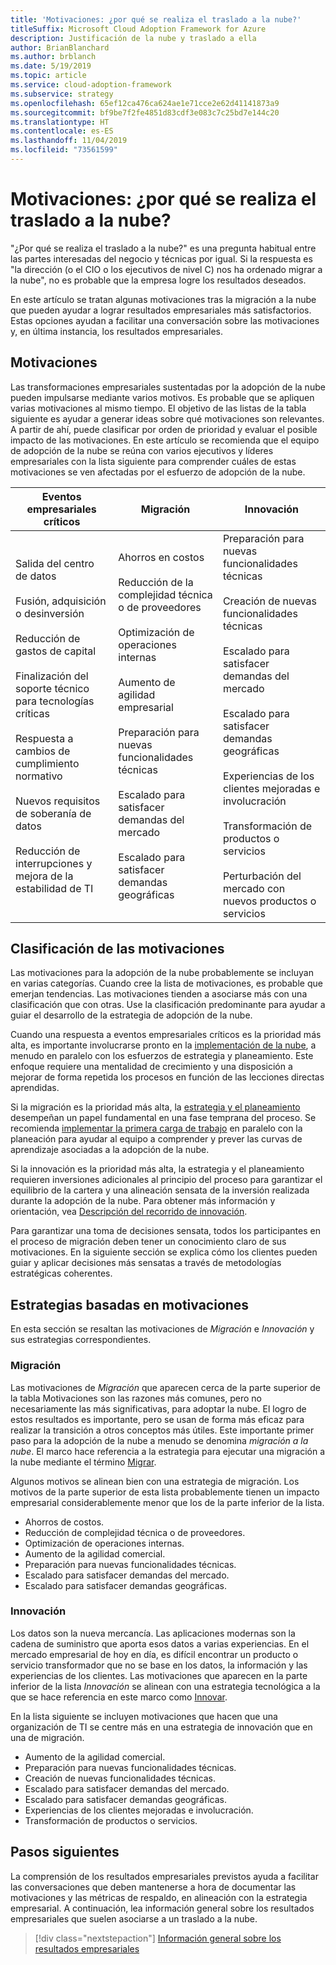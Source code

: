 ```yaml
---
title: 'Motivaciones: ¿por qué se realiza el traslado a la nube?'
titleSuffix: Microsoft Cloud Adoption Framework for Azure
description: Justificación de la nube y traslado a ella
author: BrianBlanchard
ms.author: brblanch
ms.date: 5/19/2019
ms.topic: article
ms.service: cloud-adoption-framework
ms.subservice: strategy
ms.openlocfilehash: 65ef12ca476ca624ae1e71cce2e62d41141873a9
ms.sourcegitcommit: bf9be7f2fe4851d83cdf3e083c7c25bd7e144c20
ms.translationtype: HT
ms.contentlocale: es-ES
ms.lasthandoff: 11/04/2019
ms.locfileid: "73561599"
---
```

<!-- markdownlint-disable MD026 -->

# <a name="motivations-why-are-we-moving-to-the-cloud"></a>Motivaciones: ¿por qué se realiza el traslado a la nube?

"¿Por qué se realiza el traslado a la nube?" es una pregunta habitual entre las partes interesadas del negocio y técnicas por igual. Si la respuesta es "la dirección (o el CIO o los ejecutivos de nivel C) nos ha ordenado migrar a la nube", no es probable que la empresa logre los resultados deseados.

En este artículo se tratan algunas motivaciones tras la migración a la nube que pueden ayudar a lograr resultados empresariales más satisfactorios. Estas opciones ayudan a facilitar una conversación sobre las motivaciones y, en última instancia, los resultados empresariales.

## <a name="motivations"></a>Motivaciones

Las transformaciones empresariales sustentadas por la adopción de la nube pueden impulsarse mediante varios motivos. Es probable que se apliquen varias motivaciones al mismo tiempo. El objetivo de las listas de la tabla siguiente es ayudar a generar ideas sobre qué motivaciones son relevantes. A partir de ahí, puede clasificar por orden de prioridad y evaluar el posible impacto de las motivaciones. En este artículo se recomienda que el equipo de adopción de la nube se reúna con varios ejecutivos y líderes empresariales con la lista siguiente para comprender cuáles de estas motivaciones se ven afectadas por el esfuerzo de adopción de la nube.

<!-- markdownlint-disable MD033 -->

| Eventos empresariales críticos | Migración | Innovación |
|---|---|---|
| Salida del centro de datos<br/><br/>Fusión, adquisición o desinversión<br/><br/>Reducción de gastos de capital<br/><br/>Finalización del soporte técnico para tecnologías críticas<br/><br/>Respuesta a cambios de cumplimiento normativo<br/><br/>Nuevos requisitos de soberanía de datos<br/><br/>Reducción de interrupciones y mejora de la estabilidad de TI | Ahorros en costos<br/><br/>Reducción de la complejidad técnica o de proveedores<br/><br/>Optimización de operaciones internas<br/><br/>Aumento de agilidad empresarial<br/><br/>Preparación para nuevas funcionalidades técnicas<br/><br/>Escalado para satisfacer demandas del mercado<br/><br/>Escalado para satisfacer demandas geográficas | Preparación para nuevas funcionalidades técnicas<br/><br/>Creación de nuevas funcionalidades técnicas<br/><br/>Escalado para satisfacer demandas del mercado<br/><br/>Escalado para satisfacer demandas geográficas<br/><br/>Experiencias de los clientes mejoradas e involucración<br/><br/>Transformación de productos o servicios<br/><br/>Perturbación del mercado con nuevos productos o servicios |

## <a name="classify-your-motivations"></a>Clasificación de las motivaciones

Las motivaciones para la adopción de la nube probablemente se incluyan en varias categorías. Cuando cree la lista de motivaciones, es probable que emerjan tendencias. Las motivaciones tienden a asociarse más con una clasificación que con otras. Use la clasificación predominante para ayudar a guiar el desarrollo de la estrategia de adopción de la nube.

Cuando una respuesta a eventos empresariales críticos es la prioridad más alta, es importante involucrarse pronto en la [implementación de la nube](../getting-started/migrate.md#cloud-implementation), a menudo en paralelo con los esfuerzos de estrategia y planeamiento. Este enfoque requiere una mentalidad de crecimiento y una disposición a mejorar de forma repetida los procesos en función de las lecciones directas aprendidas.

Si la migración es la prioridad más alta, la [ estrategia y el planeamiento](../getting-started/migrate.md#cloud-strategy-and-planning) desempeñan un papel fundamental en una fase temprana del proceso. Se recomienda [implementar la primera carga de trabajo](../getting-started/migrate.md#cloud-implementation) en paralelo con la planeación para ayudar al equipo a comprender y prever las curvas de aprendizaje asociadas a la adopción de la nube.

Si la innovación es la prioridad más alta, la estrategia y el planeamiento requieren inversiones adicionales al principio del proceso para garantizar el equilibrio de la cartera y una alineación sensata de la inversión realizada durante la adopción de la nube. Para obtener más información y orientación, vea [Descripción del recorrido de innovación](../getting-started/innovate.md).

Para garantizar una toma de decisiones sensata, todos los participantes en el proceso de migración deben tener un conocimiento claro de sus motivaciones. En la siguiente sección se explica cómo los clientes pueden guiar y aplicar decisiones más sensatas a través de metodologías estratégicas coherentes.

## <a name="motivation-driven-strategies"></a>Estrategias basadas en motivaciones

En esta sección se resaltan las motivaciones de *Migración* e *Innovación* y sus estrategias correspondientes.

### <a name="migration"></a>Migración

Las motivaciones de *Migración* que aparecen cerca de la parte superior de la tabla Motivaciones son las razones más comunes, pero no necesariamente las más significativas, para adoptar la nube. El logro de estos resultados es importante, pero se usan de forma más eficaz para realizar la transición a otros conceptos más útiles. Este importante primer paso para la adopción de la nube a menudo se denomina *migración a la nube*. El marco hace referencia a la estrategia para ejecutar una migración a la nube mediante el término [Migrar](../getting-started/migrate.md).

Algunos motivos se alinean bien con una estrategia de migración. Los motivos de la parte superior de esta lista probablemente tienen un impacto empresarial considerablemente menor que los de la parte inferior de la lista.

- Ahorros de costos.
- Reducción de complejidad técnica o de proveedores.
- Optimización de operaciones internas.
- Aumento de la agilidad comercial.
- Preparación para nuevas funcionalidades técnicas.
- Escalado para satisfacer demandas del mercado.
- Escalado para satisfacer demandas geográficas.

### <a name="innovation"></a>Innovación

Los datos son la nueva mercancía. Las aplicaciones modernas son la cadena de suministro que aporta esos datos a varias experiencias. En el mercado empresarial de hoy en día, es difícil encontrar un producto o servicio transformador que no se base en los datos, la información y las experiencias de los clientes. Las motivaciones que aparecen en la parte inferior de la lista *Innovación* se alinean con una estrategia tecnológica a la que se hace referencia en este marco como [Innovar](../getting-started/innovate.md).

En la lista siguiente se incluyen motivaciones que hacen que una organización de TI se centre más en una estrategia de innovación que en una de migración.

- Aumento de la agilidad comercial.
- Preparación para nuevas funcionalidades técnicas.
- Creación de nuevas funcionalidades técnicas.
- Escalado para satisfacer demandas del mercado.
- Escalado para satisfacer demandas geográficas.
- Experiencias de los clientes mejoradas e involucración.
- Transformación de productos o servicios.

## <a name="next-steps"></a>Pasos siguientes

La comprensión de los resultados empresariales previstos ayuda a facilitar las conversaciones que deben mantenerse a hora de documentar las motivaciones y las métricas de respaldo, en alineación con la estrategia empresarial. A continuación, lea información general sobre los resultados empresariales que suelen asociarse a un traslado a la nube.

> [!div class="nextstepaction"]
> [Información general sobre los resultados empresariales](./business-outcomes/index.md)
